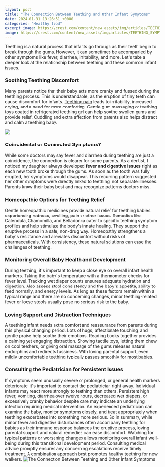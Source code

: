 ```yaml
---
layout: post
title: "The Connection Between Teething and Other Infant Symptoms"
date: 2024-01-31 13:26:51 +0000
categories: "Healthy food"
excerpt_image: https://crest.com/content/new_assets/img/articles/TEETHING_SYMPTOMS.jpg
image: https://crest.com/content/new_assets/img/articles/TEETHING_SYMPTOMS.jpg
---
```


Teething is a natural process that infants go through as their teeth begin to break through the gums. However, it can sometimes be accompanied by other symptoms like fever, diarrhea, irritability, and more. Let's take a deeper look at the relationship between teething and these common infant issues.
### Soothing Teething Discomfort
Many parents notice that their baby acts more cranky and fussed during the teething process. This is understandable, as the eruption of tiny teeth can cause discomfort for infants. [Teething pain](https://store.fi.io.vn/cinco-de-mayo-cinco-de-mayo-shirt-chihuaha-chihuaha-shirt-funny-chihuahua-funny-chihuahua-shirt4345-t-shirt) leads to irritability, increased crying, and a need for more comforting. Gentle gum massaging or teething toys coated in refrigerated teething gel can help soothe swollen gums and provide relief. Cuddling and extra affection from parents also helps distract and calm a teething baby.

![](https://www.proeves.com/blog/wp-content/uploads/2016/12/Baby-teething-symptoms.jpg)
### Coincidental or Connected Symptoms?
While some doctors may say fever and diarrhea during teething are just a coincidence, the connection is clearer for some parents. As a dentist, I noticed my daughter always developed **fever and digestive issues** right as each new tooth broke through the gums. As soon as the tooth was fully erupted, her symptoms would disappear. This recurring pattern suggested her other symptoms were directly linked to teething, not separate illnesses. Parents know their baby best and may recognize patterns doctors miss.
### Homeopathic Options for Teething Relief
Gentle homeopathic medicines provide natural relief for teething babies experiencing redness, swelling, pain or other issues. Remedies like Calendula, Chamomilla, and Belladonna cater to specific teething symptom profiles and help stimulate the body's innate healing. They support the eruptive process in a safe, non-drug way. Homeopathy strengthens a baby's resistance and alleviates discomfort without risks of pharmaceuticals. With consistency, these natural solutions can ease the challenges of teething.
### Monitoring Overall Baby Health and Development 
During teething, it's important to keep a close eye on overall infant health markers. Taking the baby's temperature with a thermometer checks for fever level. Tracking wet diaper counts ensures adequate hydration and digestion. Also assess stool consistency and the baby's appetite, ability to feed normally, and energy levels. As long as these factors remain within a typical range and there are no concerning changes, minor teething-related fever or loose stools usually pose no serious risk to the baby.
### Loving Support and Distraction Techniques
A teething infant needs extra comfort and reassurance from parents during this physical changing period. Lots of hugs, affectionate touching, and gentle praise help soothe their emotions. Reading books together provides a calming yet engaging distraction. Showing tactile toys, letting them chew on cool teethers, or giving oral massage of the gums releases natural endorphins and redirects fussiness. With loving parental support, even mildly uncomfortable teething typically passes smoothly for most babies.
### Consulting the Pediatrician for Persistent Issues
If symptoms seem unusually severe or prolonged, or general health markers deteriorate, it's important to contact the pediatrician right away. Individual infants may react more strongly to teething than others. Persistent high fever, vomiting, diarrhea over twelve hours, decreased wet diapers, or excessively cranky behavior despite care may indicate an underlying infection requiring medical intervention. An experienced pediatrician can examine the baby, monitor symptoms closely, and treat appropriately when teething exacerbates into something more serious.
So in summary, while minor fever and digestive disturbances often accompany teething for babies as their immune response balances the eruptive process, loving parental support and natural remedies can ease discomfort. Watching for typical patterns or worsening changes allows monitoring overall infant well-being during this transitional development period. Consulting medical advice promptly ensures any concerning escalations receive timely treatment. A combination approach best promotes healthy teething for new walkers.
![The Connection Between Teething and Other Infant Symptoms](https://crest.com/content/new_assets/img/articles/TEETHING_SYMPTOMS.jpg)